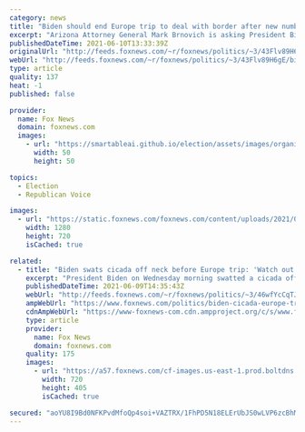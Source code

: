 ```yaml
---
category: news
title: "Biden should end Europe trip to deal with border after new numbers show continuing crisis, Arizona AG says"
excerpt: "Arizona Attorney General Mark Brnovich is asking President Biden to return from his trip to Europe and address the massive migrant surge on the southern border after May numbers from Border Patrol indicate the number of migrants coming to the U.S. is much higher than it's been in years."
publishedDateTime: 2021-06-10T13:33:39Z
originalUrl: "http://feeds.foxnews.com/~r/foxnews/politics/~3/43Flv89H6gE/biden-end-europe-trip-border-numbers-arizona-ag"
webUrl: "http://feeds.foxnews.com/~r/foxnews/politics/~3/43Flv89H6gE/biden-end-europe-trip-border-numbers-arizona-ag"
type: article
quality: 137
heat: -1
published: false

provider:
  name: Fox News
  domain: foxnews.com
  images:
    - url: "https://smartableai.github.io/election/assets/images/organizations/foxnews.com-50x50.jpg"
      width: 50
      height: 50

topics:
  - Election
  - Republican Voice

images:
  - url: "https://static.foxnews.com/foxnews.com/content/uploads/2021/06/US-Mexico-Border-Migrants-AP.jpg"
    width: 1280
    height: 720
    isCached: true

related:
  - title: "Biden swats cicada off neck before Europe trip: 'Watch out'"
    excerpt: "President Biden on Wednesday morning swatted a cicada off his neck ahead of his trip to Europe for the G-7 Summit."
    publishedDateTime: 2021-06-09T14:35:43Z
    webUrl: "http://feeds.foxnews.com/~r/foxnews/politics/~3/46wfYcCqTJo/biden-cicada-europe-trip"
    ampWebUrl: "https://www.foxnews.com/politics/biden-cicada-europe-trip.amp"
    cdnAmpWebUrl: "https://www-foxnews-com.cdn.ampproject.org/c/s/www.foxnews.com/politics/biden-cicada-europe-trip.amp"
    type: article
    provider:
      name: Fox News
      domain: foxnews.com
    quality: 175
    images:
      - url: "https://a57.foxnews.com/cf-images.us-east-1.prod.boltdns.net/v1/static/694940094001/aa8fd275-aad4-477a-8d33-5e20a2b720ff/5625d18c-715e-4ac0-96c1-deeeaff60369/1280x720/match/720/405/image.jpg?ve=1&tl=1"
        width: 720
        height: 405
        isCached: true

secured: "aoYU8I9Bd0NFKPvdMfoQp4soi+VAZTRX/1FhPD5N18ELErUbJS0wLVP6zcBhMHndE40Z9kOB01eqC3gl/kCTh8wQHh56aCQtDEvDT82xzY8gn57Oq2FKQHrOHVKfjLf1OmQpiNrE4u8voxffYXsT3dV2SW9jlo8XWcC/RS1aC6fyLynRHcAtPdzV6q1VVo26VqIM5/Z4sZs2/NFTr/iNpSYoluSzDnw7xlvJ1lMg2/epj62RcCCMftCY6onpqRNro2oHfyWJp3MH7Lr2BSoypHGDdqm0e6wt+JpDoc91D2HzhW3KKWCAiviBIvXcN8RvF3XKHz2EyvMTH/l03X6muIDz8K6HQ+MbZ+o3h1720lU=;vryvbFf7qqjceUXAcXgB3Q=="
---
```


